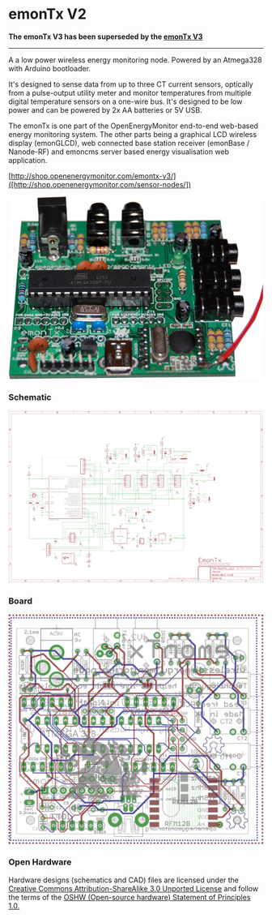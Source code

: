 # emonTx V2

**The emonTx V3 has been superseded by the [emonTx V3](https://github.com/openenergymonitor/emontx3)**

***

A a low power wireless energy monitoring node. Powered by an Atmega328 with Arduino bootloader.

It's designed to sense data from up to three CT current sensors, optically from a pulse-output utility meter and monitor temperatures from multiple digital temperature sensors on a one-wire bus. It's designed to be low power and can be powered by 2x AA batteries or 5V USB.

The emonTx is one part of the OpenEnergyMonitor end-to-end web-based energy monitoring system. The other parts being a graphical LCD wireless display (emonGLCD), web connected base station receiver (emonBase / Nanode-RF) and emoncms server based energy visualisation web application.


[http://shop.openenergymonitor.com/emontx-v3/]([http://shop.openenergymonitor.com/sensor-nodes/])



![photo.png](photo.png)


### Schematic

![schematic.png](schematic.png)



### Board

![board.png](board.png)



### Open Hardware

Hardware designs (schematics and CAD) files are licensed under the [Creative Commons Attribution-ShareAlike 3.0 Unported License](http://creativecommons.org/licenses/by-sa/3.0/) and follow the terms of the [OSHW (Open-source hardware) Statement of Principles 1.0.](http://freedomdefined.org/OSHW)
